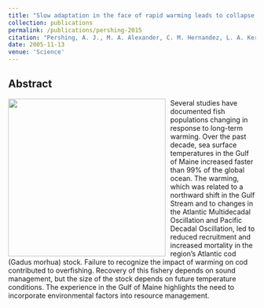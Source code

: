 ```yaml
---
title: "Slow adaptation in the face of rapid warming leads to collapse of the Gulf of Maine cod fishery"
collection: publications
permalink: /publications/pershing-2015
citation: "Pershing, A. J., M. A. Alexander, C. M. Hernandez, L. A. Kerr, A. Le Bris, K. E. Mills, J. A. Nye, N. R. Record, <b>H. A. Scannell</b>, J. D. Scott, G. D. Sherwood, and A. C. Thomas (2015), Slow adaptation in the face of rapid warming leads to collapse of the Gulf of Maine cod fishery, <i>Science</i>, 350 (6262): 809-812, DOI: <a href='https://doi.org/0.1126/science.aac9819'>10.1126/science.aac9819</a>"
date: 2005-11-13
venue: 'Science'
---
```



## Abstract
<img src="https://science.sciencemag.org/content/sci/350/6262/809/F1.large.jpg?width=800&height=600&carousel=1" style="float: left; margin-right: 10px; width:320px;"> 
Several studies have documented fish populations changing in response to long-term warming. Over the past decade, sea surface temperatures in the Gulf of Maine increased faster than 99% of the global ocean. The warming, which was related to a northward shift in the Gulf Stream and to changes in the Atlantic Multidecadal Oscillation and Pacific Decadal Oscillation, led to reduced recruitment and increased mortality in the region’s Atlantic cod (Gadus morhua) stock. Failure to recognize the impact of warming on cod contributed to overfishing. Recovery of this fishery depends on sound management, but the size of the stock depends on future temperature conditions. The experience in the Gulf of Maine highlights the need to incorporate environmental factors into resource management.
